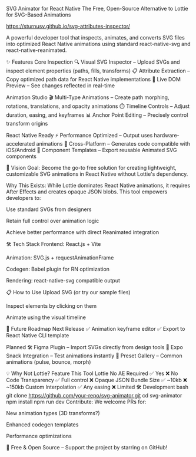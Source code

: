 SVG Animator for React Native
The Free, Open-Source Alternative to Lottie for SVG-Based Animations

https://sturnusv.github.io/svg-attributes-inspector/

A powerful developer tool that inspects, animates, and converts SVG files into optimized React Native animations using standard react-native-svg and react-native-reanimated.

✨ Features
Core Inspection
🔍 Visual SVG Inspector – Upload SVGs and inspect element properties (paths, fills, transforms)
📋 Attribute Extraction – Copy optimized path data for React Native implementations
🔄 Live DOM Preview – See changes reflected in real-time

Animation Studio
🎬 Multi-Type Animations – Create path morphing, rotations, translations, and opacity animations
⏱️ Timeline Controls – Adjust duration, easing, and keyframes
📊 Anchor Point Editing – Precisely control transform origins

React Native Ready
⚡ Performance Optimized – Output uses hardware-accelerated animations
📱 Cross-Platform – Generates code compatible with iOS/Android
🧩 Component Templates – Export reusable Animated SVG components

🚀 Vision
Goal: Become the go-to free solution for creating lightweight, customizable SVG animations in React Native without Lottie's dependency.

Why This Exists:
While Lottie dominates React Native animations, it requires After Effects and creates opaque JSON blobs. This tool empowers developers to:

Use standard SVGs from designers

Retain full control over animation logic

Achieve better performance with direct Reanimated integration

🛠 Tech Stack
Frontend: React.js + Vite

Animation: SVG.js + requestAnimationFrame

Codegen: Babel plugin for RN optimization

Rendering: react-native-svg compatible output

📋 How to Use
Upload SVG (or try our sample files)

Inspect elements by clicking on them

Animate using the visual timeline


🌌 Future Roadmap
Next Release
✅ Animation keyframe editor
✅ Export to React Native CLI template

Planned
🛠 Figma Plugin – Import SVGs directly from design tools
📱 Expo Snack Integration – Test animations instantly
🎨 Preset Gallery – Common animations (pulse, bounce, morph)

💡 Why Not Lottie?
Feature	This Tool	Lottie
No AE Required	✅ Yes	❌ No
Code Transparency	✅ Full control	❌ Opaque JSON
Bundle Size	✅ ~10kb	❌ ~150kb
Custom Interpolation	✅ Any easing	❌ Limited
🛠 Development
bash
git clone https://github.com/your-repo/svg-animator.git
cd svg-animator
npm install
npm run dev
Contribute: We welcome PRs for:

New animation types (3D transforms?)

Enhanced codegen templates

Performance optimizations

🌟 Free & Open Source – Support the project by starring on GitHub!